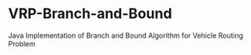 # VRP-Branch-and-Bound
Java Implementation of Branch and Bound Algorithm for Vehicle Routing Problem
